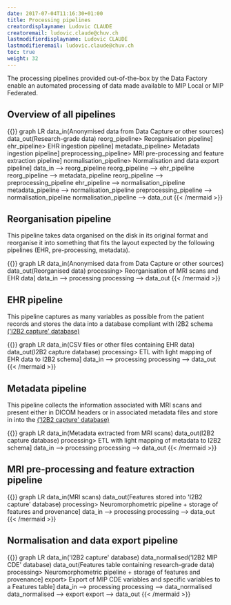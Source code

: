 ```yaml
---
date: 2017-07-04T11:16:30+01:00
title: Processing pipelines
creatordisplayname: Ludovic CLAUDE
creatoremail: ludovic.claude@chuv.ch
lastmodifierdisplayname: Ludovic CLAUDE
lastmodifieremail: ludovic.claude@chuv.ch
toc: true
weight: 32
---
```


The processing pipelines provided out-of-the-box by the Data Factory enable an
automated processing of data made available to MIP Local or MIP Federated.


## Overview of all pipelines

{{<mermaid align="left">}}
graph LR
        data_in(Anonymised data from Data Capture or other sources)
        data_out(Research-grade data)
        reorg_pipeline> Reorganisation pipeline]
        ehr_pipeline> EHR ingestion pipeline]
        metadata_pipeline> Metadata ingestion pipeline]
        preprocessing_pipeline> MRI pre-processing and feature extraction pipeline]
        normalisation_pipeline> Normalisation and data export pipeline]
        data_in --> reorg_pipeline
        reorg_pipeline --> ehr_pipeline
        reorg_pipeline --> metadata_pipeline
        reorg_pipeline --> preprocessing_pipeline
        ehr_pipeline --> normalisation_pipeline
        metadata_pipeline --> normalisation_pipeline
        preprocessing_pipeline --> normalisation_pipeline
        normalisation_pipeline --> data_out
{{< /mermaid >}}


## Reorganisation pipeline

This pipeline takes data organised on the disk in its original format and reorganise it into
something that fits the layout expected by the following pipelines (EHR, pre-processing, metadata).

{{<mermaid align="left">}}
graph LR
        data_in(Anonymised data from Data Capture or other sources)
        data_out(Reorganised data)
        processing> Reorganisation of MRI scans and EHR data]
        data_in --> processing
        processing --> data_out
{{< /mermaid >}}

## EHR pipeline

This pipeline captures as many variables as possible from the patient records and stores the
data into a database compliant with I2B2 schema [('I2B2 capture' database)](../data_capture_i2b2)

{{<mermaid align="left">}}
graph LR
        data_in(CSV files or other files containing EHR data)
        data_out(I2B2 capture database)
        processing> ETL with light mapping of EHR data to I2B2 schema]
        data_in --> processing
        processing --> data_out
{{< /mermaid >}}

## Metadata pipeline

This pipeline collects the information associated with MRI scans and present either in
DICOM headers or in associated metadata files and store in into the [('I2B2 capture' database)](../data_capture_i2b2)

{{<mermaid align="left">}}
graph LR
        data_in(Metadata extracted from MRI scans)
        data_out(I2B2 capture database)
        processing> ETL with light mapping of metadata to I2B2 schema]
        data_in --> processing
        processing --> data_out
{{< /mermaid >}}

## MRI pre-processing and feature extraction pipeline

{{<mermaid align="left">}}
graph LR
        data_in(MRI scans)
        data_out(Features stored into 'I2B2 capture' database)
        processing> Neuromorphometric pipeline + storage of features and provenance]
        data_in --> processing
        processing --> data_out
{{< /mermaid >}}

## Normalisation and data export pipeline

{{<mermaid align="left">}}
graph LR
        data_in('I2B2 capture' database)
        data_normalised('I2B2 MIP CDE' database)
        data_out(Features table containing research-grade data)
        processing> Neuromorphometric pipeline + storage of features and provenance]
        export> Export of MIP CDE variables and specific variables to a Features table]
        data_in --> processing
        processing --> data_normalised
        data_normalised --> export
        export --> data_out
{{< /mermaid >}}
